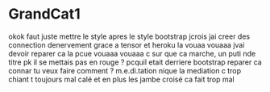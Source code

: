 # GrandCat1

okok faut juste mettre le style apres le style bootstrap jcrois jai creer des connection denervement grace a tensor et heroku la vouaa vouaaa jvai devoir reparer ca la pcue vouaaa vouaaa c sur que  ca marche, un puti nde titre pk il se mettais pas en rouge ? pcquil etait derriere bootstrap reparer ca connar tu veux faire comment ? m.e.di.tation nique la mediation c trop chiant t toujours mal calé et en plus les jambe croisé ca fait trop mal
